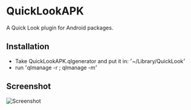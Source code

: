 QuickLookAPK
============
A Quick Look plugin for Android packages.

## Installation

* Take QuickLookAPK.qlgenerator and put it in: ׳~/Library/QuickLook׳
* run ׳qlmanage -r ; qlmanage -m׳

## Screenshot
![Screenshot](https://github.com/hezi/QuickLookAPK/raw/master/screenshot.png "Screenshot")